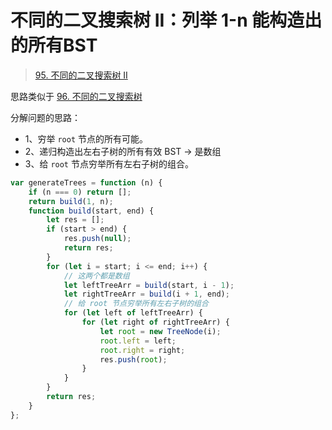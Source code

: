 
# 不同的二叉搜索树 II：列举 1-n 能构造出的所有BST


>  [95. 不同的二叉搜索树 II](https://leetcode.cn/problems/unique-binary-search-trees-ii/)


思路类似于 [96. 不同的二叉搜索树](/post/bBMWfndu.html)


分解问题的思路：
- 1、穷举 `root` 节点的所有可能。
- 2、递归构造出左右子树的所有有效 BST → 是数组
- 3、给 `root` 节点穷举所有左右子树的组合。

```javascript hl:12,13,15,16
var generateTrees = function (n) {
    if (n === 0) return [];
    return build(1, n);
    function build(start, end) {
        let res = [];
        if (start > end) {
            res.push(null);
            return res;
        }
        for (let i = start; i <= end; i++) {
            // 这两个都是数组
            let leftTreeArr = build(start, i - 1);
            let rightTreeArr = build(i + 1, end);
            // 给 root 节点穷举所有左右子树的组合
            for (let left of leftTreeArr) {
                for (let right of rightTreeArr) {
                    let root = new TreeNode(i);
                    root.left = left;
                    root.right = right;
                    res.push(root);
                }
            }
        }
        return res;
    }
};

```